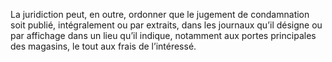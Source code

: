 La juridiction peut, en outre, ordonner que le jugement de condamnation soit publié, intégralement ou par extraits, dans les journaux qu’il désigne ou par affichage dans un lieu qu’il indique, notamment aux portes principales des magasins, le tout aux frais de l’intéressé.